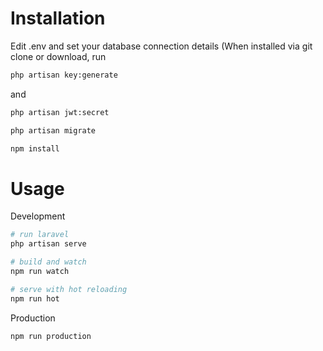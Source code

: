 # Installation

Edit .env and set your database connection details
(When installed via git clone or download, run 
```bash
php artisan key:generate
``` 
and 
```bash
php artisan jwt:secret
```
```bash 
php artisan migrate
```
```bash
npm install
```
# Usage

Development
```bash
# run laravel
php artisan serve

# build and watch
npm run watch

# serve with hot reloading
npm run hot
```
Production
```bash
npm run production
```